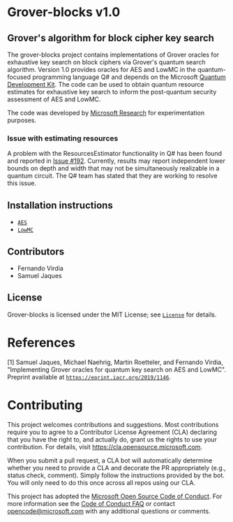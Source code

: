 # Grover-blocks v1.0
## Grover's algorithm for block cipher key search

The grover-blocks project contains implementations of Grover oracles for exhaustive key search on block ciphers via Grover's quantum search algorithm. Version 1.0 provides oracles for AES and LowMC in the quantum-focused programming language Q# and depends on the Microsoft [Quantum Development Kit](https://www.microsoft.com/en-us/quantum/development-kit). The code can be used to obtain quantum resource estimates for exhaustive key search to inform the post-quantum security assessment of AES and LowMC.

The code was developed by [Microsoft Research](http://research.microsoft.com/) for experimentation purposes.

### Issue with estimating resources

A problem with the ResourcesEstimator functionality in Q# has been found and reported in [Issue #192](https://github.com/microsoft/qsharp-runtime/issues/192). Currently, results may report independent lower bounds on depth and width that may not be simultaneously realizable in a quantum circuit. The Q# team has stated that they are working to resolve this issue.

## Installation instructions
- [`AES`](aes/INSTALL.md)
- [`LowMC`](lowmc/INSTALL.md)

## Contributors
- Fernando Virdia
- Samuel Jaques

## License
Grover-blocks is licensed under the MIT License; see [`License`](LICENSE) for details.

# References
[1] Samuel Jaques, Michael Naehrig, Martin Roetteler, and Fernando Virdia, "Implementing Grover oracles for quantum key search on AES and LowMC".
Preprint available at [`https://eprint.iacr.org/2019/1146`](https://eprint.iacr.org/2019/1146).

# Contributing

This project welcomes contributions and suggestions.  Most contributions require you to agree to a
Contributor License Agreement (CLA) declaring that you have the right to, and actually do, grant us
the rights to use your contribution. For details, visit https://cla.opensource.microsoft.com.

When you submit a pull request, a CLA bot will automatically determine whether you need to provide
a CLA and decorate the PR appropriately (e.g., status check, comment). Simply follow the instructions
provided by the bot. You will only need to do this once across all repos using our CLA.

This project has adopted the [Microsoft Open Source Code of Conduct](https://opensource.microsoft.com/codeofconduct/).
For more information see the [Code of Conduct FAQ](https://opensource.microsoft.com/codeofconduct/faq/) or
contact [opencode@microsoft.com](mailto:opencode@microsoft.com) with any additional questions or comments.


